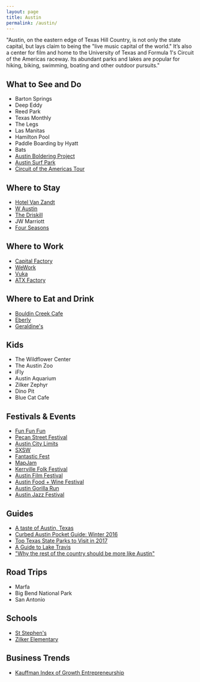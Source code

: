 ```yaml
---
layout: page
title: Austin
permalink: /austin/
---
```


"Austin, on the eastern edge of Texas Hill Country, is not only the state capital, but lays claim to being the "live music capital of the world." It’s also a center for film and home to the University of Texas and Formula 1's Circuit of the Americas raceway. Its abundant parks and lakes are popular for hiking, biking, swimming, boating and other outdoor pursuits."

## What to See and Do

- Barton Springs
- Deep Eddy
- Reed Park
- Texas Monthly
- The Legs
- Las Manitas
- Hamilton Pool
- Paddle Boarding by Hyatt
- Bats
- [Austin Boldering Project](http://austinboulderingproject.com/)
- [Austin Surf Park](http://www.surfermag.com/features/north-americas-first-surf-park-will-open-friday/#YPDB21tdfRvizYXG.97)
- [Circuit of the Americas Tour](http://circuitoftheamericas.com/tours)

## Where to Stay

- [Hotel Van Zandt](http://www.hotelvanzandt.com)
- [W Austin](http://www.whotelaustin.com)
- [The Driskill](http://www.driskillhotel.com)
- JW Marriott
- [Four Seasons](http://www.fourseasons.com/austin)

## Where to Work

- [Capital Factory](https://capitalfactory.com/)
- [WeWork](https://www.wework.com/locations/austin)
- [Vuka](http://www.vukaaustin.com/coworking)
- [ATX Factory](http://www.atxfactory.com)

## Where to Eat and Drink

- [Bouldin Creek Cafe](http://bouldincreekcafe.com)
- [Eberly](http://eberlyaustin.com/)
- [Geraldine's](http://www.geraldinesaustin.com)

## Kids

- The Wildflower Center
- The Austin Zoo
- iFly
- Austin Aquarium
- Zilker Zephyr
- Dino Pit
- Blue Cat Cafe

## Festivals & Events

- [Fun Fun Fun](http://funfunfunfest.com/)
- [Pecan Street Festival](http://pecanstreetfestival.org/)
- [Austin City Limits](http://austincitylimits.com/)
- [SXSW](https://www.sxsw.com)
- [Fantastic Fest](http://fantasticfest.com/)
- [MapJam](http://kutxmapjam.com/)
- [Kerrville Folk Festival](http://www.kerrville-music.com/)
- [Austin Film Festival](https://austinfilmfestival.com/)
- [Austin Food + Wine Festival](http://www.austinfoodandwinefestival.com/)
- [Austin Gorilla Run](http://austingorillarun.com/)
- [Austin Jazz Festival](https://austinareajazzfestival.com/)

## Guides

- [A taste of Austin, Texas](https://propertylistings.ft.com/propertynews/texas/4880-a-taste-of-austin-texas.html)
- [Curbed Austin Pocket Guide: Winter 2016](http://austin.curbed.com/maps/places-to-visit-austin)
- [Top Texas State Parks to Visit in 2017](http://austin.culturemap.com/news/travel/01-06-17-top-texas-state-parks-to-visit/#slide=0)
- [A Guide to Lake Travis](http://austin.culturemap.com/news/entertainment/08-29-16-lake-travis-guide-vacation/#slide=0)
- ["Why the rest of the country should be more like Austin"](https://www.thrillist.com/lifestyle/austin/why-the-rest-of-america-should-be-more-like-austin-texas)

## Road Trips

- Marfa
- Big Bend National Park
- San Antonio

## Schools

- [St Stephen's](http://austin.culturemap.com/news/city-life/11-25-16-best-private-high-schools-list-st-stephens-austin/)
- [Zilker Elementary](http://zilkerelem.org)

## Business Trends

- [Kauffman Index of Growth Entrepreneurship](http://www.kauffman.org/microsites/kauffman-index/reports/growth-entrepreneurship)
